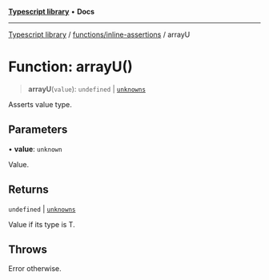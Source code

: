 [**Typescript library**](../../../index.md) • **Docs**

***

[Typescript library](../../../modules.md) / [functions/inline-assertions](../index.md) / arrayU

# Function: arrayU()

> **arrayU**(`value`): `undefined` \| [`unknowns`](../../../types/core/type-aliases/unknowns.md)

Asserts value type.

## Parameters

• **value**: `unknown`

Value.

## Returns

`undefined` \| [`unknowns`](../../../types/core/type-aliases/unknowns.md)

Value if its type is T.

## Throws

Error otherwise.
